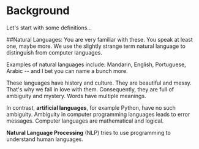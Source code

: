 # Background

Let's start with some definitions...

##Natural Languages:
You are very familiar with these. You speak at least one, maybe more. We use the slightly strange term natural language to distinguish from computer languages. 

Examples of natural languages include: Mandarin, English, Portuguese, Arabic -- and I bet you can name a bunch more. 

These languages have history and culture. They are beautiful and messy. That's why we fall in love with them. Consequently, they are full of ambiguity and mystery. Words have multiple meanings.  


In contrast, **artificial languages**, for example Python, have no such ambiguity. Ambiguity in computer programming languages leads to error messages. Computer languages are mathematical and logical.

**Natural Language Processing** (NLP) tries to use programming to understand human languages. 



